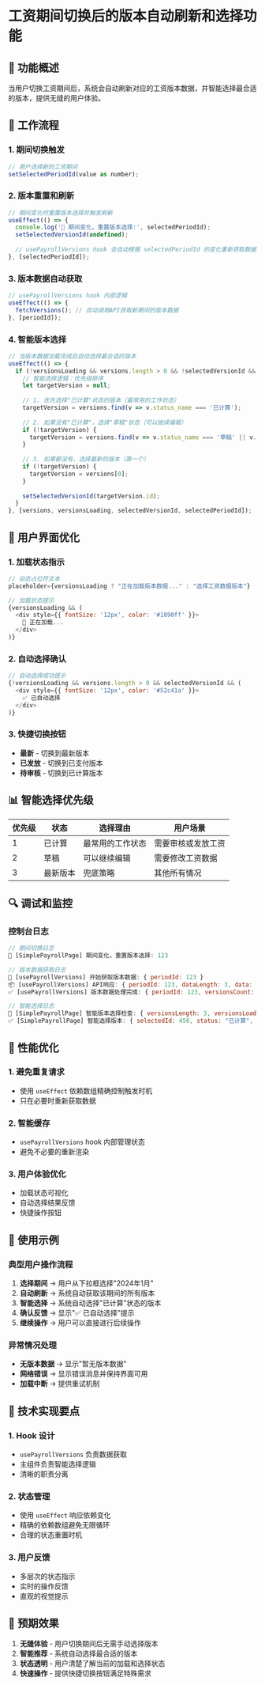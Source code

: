 # 工资期间切换后的版本自动刷新和选择功能

## 🎯 功能概述

当用户切换工资期间后，系统会自动刷新对应的工资版本数据，并智能选择最合适的版本，提供无缝的用户体验。

## 🔄 工作流程

### 1. 期间切换触发
```javascript
// 用户选择新的工资期间
setSelectedPeriodId(value as number);
```

### 2. 版本重置和刷新
```javascript
// 期间变化时重置版本选择并触发刷新
useEffect(() => {
  console.log('🎯 期间变化，重置版本选择:', selectedPeriodId);
  setSelectedVersionId(undefined);
  
  // usePayrollVersions hook 会自动根据 selectedPeriodId 的变化重新获取数据
}, [selectedPeriodId]);
```

### 3. 版本数据自动获取
```javascript
// usePayrollVersions hook 内部逻辑
useEffect(() => {
  fetchVersions(); // 自动调用API获取新期间的版本数据
}, [periodId]);
```

### 4. 智能版本选择
```javascript
// 当版本数据加载完成后自动选择最合适的版本
useEffect(() => {
  if (!versionsLoading && versions.length > 0 && !selectedVersionId && selectedPeriodId) {
    // 智能选择逻辑：优先级排序
    let targetVersion = null;
    
    // 1. 优先选择"已计算"状态的版本（最常用的工作状态）
    targetVersion = versions.find(v => v.status_name === '已计算');
    
    // 2. 如果没有"已计算"，选择"草稿"状态（可以继续编辑）
    if (!targetVersion) {
      targetVersion = versions.find(v => v.status_name === '草稿' || v.status_name === 'DRAFT');
    }
    
    // 3. 如果都没有，选择最新的版本（第一个）
    if (!targetVersion) {
      targetVersion = versions[0];
    }
    
    setSelectedVersionId(targetVersion.id);
  }
}, [versions, versionsLoading, selectedVersionId, selectedPeriodId]);
```

## 🎨 用户界面优化

### 1. 加载状态指示
```javascript
// 动态占位符文本
placeholder={versionsLoading ? "正在加载版本数据..." : "选择工资数据版本"}

// 加载状态提示
{versionsLoading && (
  <div style={{ fontSize: '12px', color: '#1890ff' }}>
    🔄 正在加载...
  </div>
)}
```

### 2. 自动选择确认
```javascript
// 自动选择成功提示
{!versionsLoading && versions.length > 0 && selectedVersionId && (
  <div style={{ fontSize: '12px', color: '#52c41a' }}>
    ✅ 已自动选择
  </div>
)}
```

### 3. 快捷切换按钮
- **最新** - 切换到最新版本
- **已发放** - 切换到已支付版本  
- **待审核** - 切换到已计算版本

## 📊 智能选择优先级

| 优先级 | 状态 | 选择理由 | 用户场景 |
|--------|------|----------|----------|
| 1 | 已计算 | 最常用的工作状态 | 需要审核或发放工资 |
| 2 | 草稿 | 可以继续编辑 | 需要修改工资数据 |
| 3 | 最新版本 | 兜底策略 | 其他所有情况 |

## 🔍 调试和监控

### 控制台日志
```javascript
// 期间切换日志
🎯 [SimplePayrollPage] 期间变化，重置版本选择: 123

// 版本数据获取日志
🔄 [usePayrollVersions] 开始获取版本数据: { periodId: 123 }
📦 [usePayrollVersions] API响应: { periodId: 123, dataLength: 3, data: [...] }
✅ [usePayrollVersions] 版本数据处理完成: { periodId: 123, versionsCount: 3, versions: [...] }

// 智能选择日志
🔄 [SimplePayrollPage] 智能版本选择检查: { versionsLength: 3, versionsLoading: false, ... }
✅ [SimplePayrollPage] 智能选择版本: { selectedId: 456, status: "已计算", reason: "优先选择已计算版本" }
```

## 🚀 性能优化

### 1. 避免重复请求
- 使用 `useEffect` 依赖数组精确控制触发时机
- 只在必要时重新获取数据

### 2. 智能缓存
- `usePayrollVersions` hook 内部管理状态
- 避免不必要的重新渲染

### 3. 用户体验优化
- 加载状态可视化
- 自动选择结果反馈
- 快捷操作按钮

## 📝 使用示例

### 典型用户操作流程
1. **选择期间** → 用户从下拉框选择"2024年1月"
2. **自动刷新** → 系统自动获取该期间的所有版本
3. **智能选择** → 系统自动选择"已计算"状态的版本
4. **确认反馈** → 显示"✅ 已自动选择"提示
5. **继续操作** → 用户可以直接进行后续操作

### 异常情况处理
- **无版本数据** → 显示"暂无版本数据"
- **网络错误** → 显示错误消息并保持界面可用
- **加载中断** → 提供重试机制

## 🔧 技术实现要点

### 1. Hook 设计
- `usePayrollVersions` 负责数据获取
- 主组件负责智能选择逻辑
- 清晰的职责分离

### 2. 状态管理
- 使用 `useEffect` 响应依赖变化
- 精确的依赖数组避免无限循环
- 合理的状态重置时机

### 3. 用户反馈
- 多层次的状态指示
- 实时的操作反馈
- 直观的视觉提示

## 🎯 预期效果

1. **无缝体验** - 用户切换期间后无需手动选择版本
2. **智能推荐** - 系统自动选择最合适的版本
3. **状态透明** - 用户清楚了解当前的加载和选择状态
4. **快速操作** - 提供快捷切换按钮满足特殊需求 